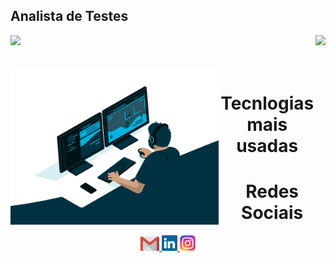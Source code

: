 ## Analista de Testes

<div>
  
  <img  height="180em" src="https://github-readme-stats.vercel.app/api?username=fgalvess&show_icons=true&theme=prussian&include_all_commits=true&count_private=true"/>
  <img align="right" height="180em" src="https://github-readme-stats.vercel.app/api/top-langs/?username=fgalvess&layout=compact&langs_count=16&theme=prussian"/>
</div>
<br>

<div  align="center"> 
  <div style="display: inline_block"><br>
    <img align="left" height="250" alt="coding-time" src="code.gif">
    <h1 align="center">Tecnlogias mais usadas</h1>
   </div>
    
  
  <h1 align="center">Redes Sociais</h1>
    <a href = "mailto: fabioguerra2003@gmail.com">
      <img width="30" src="gmail.svg">
    </a>
    <a href = "https://www.linkedin.com/in/f%C3%A1bio-guerra-b48680228/">
      <img width="25" src="linkedin.svg">
    </a>
    <a href = "https://www.instagram.com/fabiu_guerra/">
      <img width="25" src="instagram.png">
    </a>
</div>
